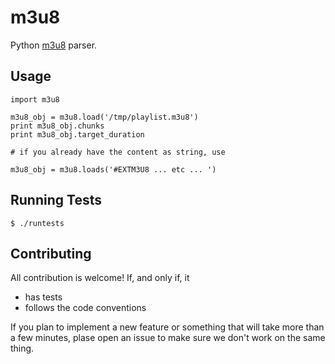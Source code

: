 m3u8
====

Python [m3u8](http://tools.ietf.org/html/draft-pantos-http-live-streaming-08) parser.

Usage
-----

    import m3u8
  
    m3u8_obj = m3u8.load('/tmp/playlist.m3u8')
    print m3u8_obj.chunks
    print m3u8_obj.target_duration
  
    # if you already have the content as string, use
  
    m3u8_obj = m3u8.loads('#EXTM3U8 ... etc ... ')

Running Tests
-------------

    $ ./runtests

Contributing
------------

All contribution is welcome! If, and only if, it

- has tests
- follows the code conventions

If you plan to implement a new feature or something that will take more than
a few minutes, plase open an issue to make sure we don't work on the same thing.

